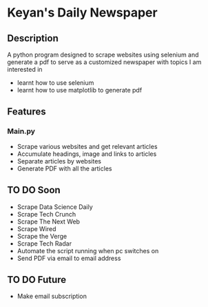 # Keyan's Daily Newspaper

## Description

A python program designed to scrape websites using selenium and generate a pdf to serve as a customized newspaper with topics I am interested in 

- learnt how to use selenium
- learnt how to use matplotlib to generate pdf 

## Features

### Main.py

- Scrape various websites and get relevant articles
- Accumulate headings, image and links to articles
- Separate articles by websites
- Generate PDF with all the articles

## TO DO Soon

- Scrape Data Science Daily
- Scrape Tech Crunch
- Scrape The Next Web
- Scrape Wired
- Scrape the Verge
- Scrape Tech Radar
- Automate the script running when pc switches on
- Send PDF via email to email address

## TO DO Future

- Make email subscription